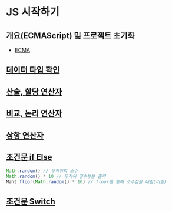 # JS 시작하기
## 개요(ECMAScript) 및 프로젝트 초기화
- [ECMA](https://ko.wikipedia.org/wiki/ECMA%EC%8A%A4%ED%81%AC%EB%A6%BD%ED%8A%B8)
## [데이터 타입 확인](https://github.com/dudcks5477/Front_end/blob/master/JS/js_essentials/start_js/js/ex1.js)
## [산술, 할당 연산자](https://github.com/dudcks5477/Front_end/blob/master/JS/js_essentials/start_js/js/ex2.js)
## [비교, 논리 연산자](https://github.com/dudcks5477/Front_end/blob/master/JS/js_essentials/start_js/js/ex3.js)
## [삼항 연산자](https://github.com/dudcks5477/Front_end/blob/master/JS/js_essentials/start_js/js/ex4.js)
## [조건문 if Else](https://github.com/dudcks5477/Front_end/blob/master/JS/js_essentials/start_js/js/ex5.js)
```javascript
Math.random() // 무작위의 소수
Math.random() * 10 // 무작위 정수부분 출력
Maht.floor(Math.random() * 10) // floor를 통해 소수점을 내림(버림)
```
## [조건문 Switch](https://github.com/dudcks5477/Front_end/blob/master/JS/js_essentials/start_js/js/ex6.js)